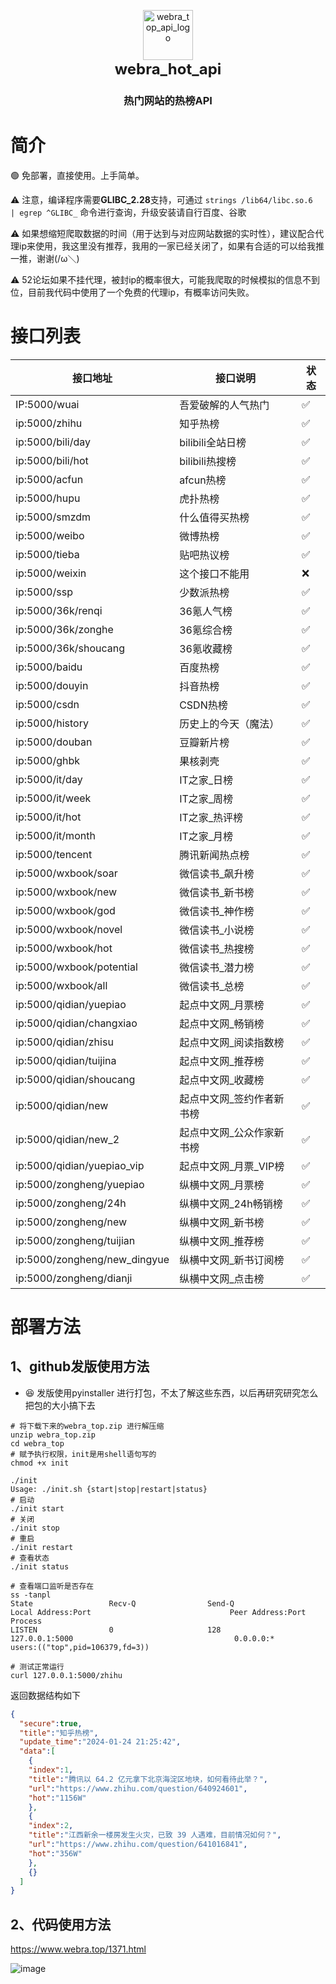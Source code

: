 

<p align="center">
  <a href="https://webra.top" target="_blank"><img src="https://github.com/wiuid/webra_hot_api/assets/61615298/554ab508-c376-4f4f-b67f-ed726599caf4" alt="webra_top_api_logo" width="80" /></a>
  <br>
  <span style="font-size: 24px;"><strong>webra_hot_api</strong></span>
</p>
<h3 align="center">热门网站的热榜API</h3>





# 简介
🟢 免部署，直接使用。上手简单。

⚠️ 注意，编译程序需要**GLIBC_2.28**支持，可通过 `strings /lib64/libc.so.6  | egrep ^GLIBC_` 命令进行查询，升级安装请自行百度、谷歌

⚠️ 如果想缩短爬取数据的时间（用于达到与对应网站数据的实时性），建议配合代理ip来使用，我这里没有推荐，我用的一家已经关闭了，如果有合适的可以给我推一推，谢谢(/ω＼)

⚠️ 52论坛如果不挂代理，被封ip的概率很大，可能我爬取的时候模拟的信息不到位，目前我代码中使用了一个免费的代理ip，有概率访问失败。

# 接口列表
| 接口地址             | 接口说明             |状态|
| -------------------- | -------------------- |------------|
| IP:5000/wuai         | 吾爱破解的人气热门   |✅|
| ip:5000/zhihu        | 知乎热榜             |✅|
| ip:5000/bili/day     | bilibili全站日榜     |✅|
| ip:5000/bili/hot     | bilibili热搜榜       |✅|
| ip:5000/acfun        | afcun热榜            |✅|
| ip:5000/hupu         | 虎扑热榜             |✅|
| ip:5000/smzdm        | 什么值得买热榜       |✅|
| ip:5000/weibo        | 微博热榜             |✅|
| ip:5000/tieba        | 贴吧热议榜           |✅|
| ip:5000/weixin       | 这个接口不能用       |❌|
| ip:5000/ssp          | 少数派热榜           |✅|
| ip:5000/36k/renqi    | 36氪人气榜           |✅|
| ip:5000/36k/zonghe   | 36氪综合榜           |✅|
| ip:5000/36k/shoucang | 36氪收藏榜           |✅|
| ip:5000/baidu        | 百度热榜             |✅|
| ip:5000/douyin       | 抖音热榜             |✅|
| ip:5000/csdn         | CSDN热榜             |✅|
| ip:5000/history      | 历史上的今天（魔法） |✅|
| ip:5000/douban       | 豆瓣新片榜           |✅|
| ip:5000/ghbk         | 果核剥壳             |✅|
|ip:5000/it/day                |    IT之家_日榜| ✅|
|ip:5000/it/week               |     IT之家_周榜| ✅|
|ip:5000/it/hot                |    IT之家_热评榜| ✅|
|ip:5000/it/month              |      IT之家_月榜| ✅|
|ip:5000/tencent               |    腾讯新闻热点榜| ✅|
|ip:5000/wxbook/soar           |         微信读书_飙升榜| ✅|
|ip:5000/wxbook/new            |        微信读书_新书榜| ✅|
|ip:5000/wxbook/god            |        微信读书_神作榜| ✅|
|ip:5000/wxbook/novel          |          微信读书_小说榜| ✅|
|ip:5000/wxbook/hot            |        微信读书_热搜榜| ✅|
|ip:5000/wxbook/potential      |              微信读书_潜力榜| ✅|
|ip:5000/wxbook/all            |        微信读书_总榜| ✅|
|ip:5000/qidian/yuepiao        |            起点中文网_月票榜| ✅|
|ip:5000/qidian/changxiao      |              起点中文网_畅销榜| ✅|
|ip:5000/qidian/zhisu          |          起点中文网_阅读指数榜| ✅|
|ip:5000/qidian/tuijina        |            起点中文网_推荐榜| ✅|
|ip:5000/qidian/shoucang       |             起点中文网_收藏榜| ✅|
|ip:5000/qidian/new            |        起点中文网_签约作者新书榜| ✅|
|ip:5000/qidian/new_2          |          起点中文网_公众作家新书榜| ✅|
|ip:5000/qidian/yuepiao_vip    |                起点中文网_月票_VIP榜| ✅|
|ip:5000/zongheng/yuepiao      |              纵横中文网_月票榜| ✅|
|ip:5000/zongheng/24h          |          纵横中文网_24h畅销榜| ✅|
|ip:5000/zongheng/new          |          纵横中文网_新书榜| ✅|
|ip:5000/zongheng/tuijian      |              纵横中文网_推荐榜| ✅|
|ip:5000/zongheng/new_dingyue  |                  纵横中文网_新书订阅榜| ✅|
|ip:5000/zongheng/dianji       |             纵横中文网_点击榜| ✅|

# 部署方法
## 1、github发版使用方法

- 😆 发版使用pyinstaller 进行打包，不太了解这些东西，以后再研究研究怎么把包的大小搞下去

```shell
# 将下载下来的webra_top.zip 进行解压缩
unzip webra_top.zip
cd webra_top
# 赋予执行权限，init是用shell语句写的
chmod +x init

./init
Usage: ./init.sh {start|stop|restart|status}
# 启动
./init start
# 关闭
./init stop
# 重启
./init restart
# 查看状态
./init status

# 查看端口监听是否存在
ss -tanpl
State                 Recv-Q                Send-Q                               Local Address:Port                               Peer Address:Port               Process                                         
LISTEN                0                     128                                      127.0.0.1:5000                                    0.0.0.0:*                   users:(("top",pid=106379,fd=3))                

# 测试正常运行
curl 127.0.0.1:5000/zhihu

```

返回数据结构如下

```json
{
  "secure":true,
  "title":"知乎热榜",
  "update_time":"2024-01-24 21:25:42",
  "data":[
    {
    "index":1,
    "title":"腾讯以 64.2 亿元拿下北京海淀区地块，如何看待此举？",
    "url":"https://www.zhihu.com/question/640924601",
    "hot":"1156W"
    },
    {
    "index":2,
    "title":"江西新余一楼房发生火灾，已致 39 人遇难，目前情况如何？",
    "url":"https://www.zhihu.com/question/641016841",
    "hot":"356W"
    },
    {}
  ]
}
```


## 2、代码使用方法
https://www.webra.top/1371.html

![image](https://github.com/wiuid/webra_hot/assets/61615298/560b52ea-94f6-4e92-829e-124791e39042)


